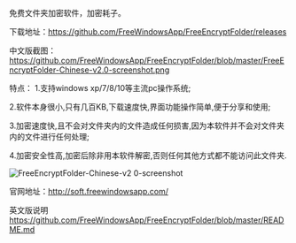 免费文件夹加密软件，加密耗子。


下载地址：https://github.com/FreeWindowsApp/FreeEncryptFolder/releases


中文版截图：https://github.com/FreeWindowsApp/FreeEncryptFolder/blob/master/FreeEncryptFolder-Chinese-v2.0-screenshot.png



特点： 
1.支持windows xp/7/8/10等主流pc操作系统; 

2.软件本身很小,只有几百KB,下载速度快,界面功能操作简单,便于分享和使用; 

3.加密速度快,且不会对文件夹内的文件造成任何损害,因为本软件并不会对文件夹内的文件进行任何处理; 

4.加密安全性高,加密后除非用本软件解密,否则任何其他方式都不能访问此文件夹. 

![FreeEncryptFolder-Chinese-v2 0-screenshot](https://user-images.githubusercontent.com/58068964/70383175-3a336880-19a4-11ea-8141-f3692bfa1d78.png)


官网地址：http://soft.freewindowsapp.com/

英文版说明 https://github.com/FreeWindowsApp/FreeEncryptFolder/blob/master/README.md

